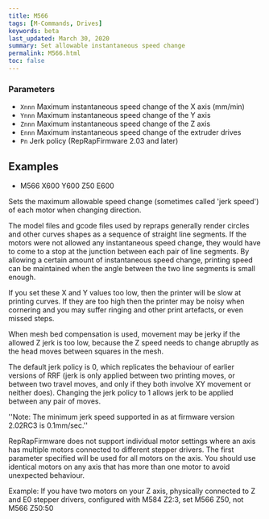 ```yaml
---
title: M566
tags: [M-Commands, Drives] 
keywords: beta 
last_updated: March 30, 2020 
summary: Set allowable instantaneous speed change 
permalink: M566.html
toc: false 
---
```



### Parameters

* `Xnnn` Maximum instantaneous speed change of the X axis (mm/min)
* `Ynnn` Maximum instantaneous speed change of the Y axis
* `Znnn` Maximum instantaneous speed change of the Z axis
* `Ennn` Maximum instantaneous speed change of the extruder drives
* `Pn` Jerk policy (RepRapFirmware 2.03 and later)

## Examples

* M566 X600 Y600 Z50 E600

Sets the maximum allowable speed change (sometimes called 'jerk speed') of each motor when changing direction.

The model files and gcode files used by repraps generally render circles and other curves shapes as a sequence of straight line segments. If the motors were not allowed any instantaneous speed change, they would have to come to a stop at the junction between each pair of line segments. By allowing a certain amount of instantaneous speed change, printing speed can be maintained when the angle between the two line segments is small enough.

If you set these X and Y values too low, then the printer will be slow at printing curves. If they are too high then the printer may be noisy when cornering and you may suffer ringing and other print artefacts, or even missed steps.

When mesh bed compensation is used, movement may be jerky if the allowed Z jerk is too low, because the Z speed needs to change abruptly as the head moves between squares in the mesh.

The default jerk policy is 0, which replicates the behaviour of earlier versions of RRF (jerk is only applied between two printing moves, or between two travel moves, and only if they both involve XY movement or neither does). Changing the jerk policy to 1 allows jerk to be applied between any pair of moves.

''Note: The minimum jerk speed supported in as at firmware version 2.02RC3 is 0.1mm/sec.''

RepRapFirmware does not support individual motor settings where an axis has multiple motors connected to different stepper drivers. The first parameter specified will be used for all motors on the axis. You should use identical motors on any axis that has more than one motor to avoid unexpected behaviour.

Example: If you have two motors on your Z axis, physically connected to Z and E0 stepper drivers, configured with M584 Z2:3, set M566 Z50, not M566 Z50:50

